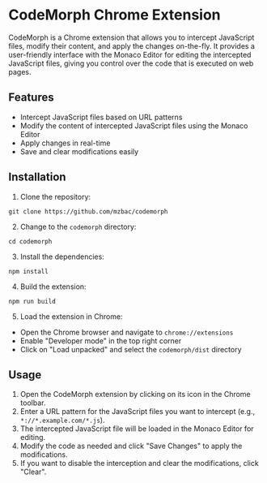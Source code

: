 # CodeMorph Chrome Extension

CodeMorph is a Chrome extension that allows you to intercept JavaScript files, modify their content, and apply the changes on-the-fly. It provides a user-friendly interface with the Monaco Editor for editing the intercepted JavaScript files, giving you control over the code that is executed on web pages.

## Features

- Intercept JavaScript files based on URL patterns
- Modify the content of intercepted JavaScript files using the Monaco Editor
- Apply changes in real-time
- Save and clear modifications easily

## Installation

1. Clone the repository:

```
git clone https://github.com/mzbac/codemorph
```

2. Change to the `codemorph` directory:

```
cd codemorph
```

3. Install the dependencies:

```
npm install
```

4. Build the extension:

```
npm run build
```

5. Load the extension in Chrome:

- Open the Chrome browser and navigate to `chrome://extensions`
- Enable "Developer mode" in the top right corner
- Click on "Load unpacked" and select the `codemorph/dist` directory

## Usage

1. Open the CodeMorph extension by clicking on its icon in the Chrome toolbar.
2. Enter a URL pattern for the JavaScript files you want to intercept (e.g., `*://*.example.com/*.js`).
3. The intercepted JavaScript file will be loaded in the Monaco Editor for editing.
4. Modify the code as needed and click "Save Changes" to apply the modifications.
5. If you want to disable the interception and clear the modifications, click "Clear".
